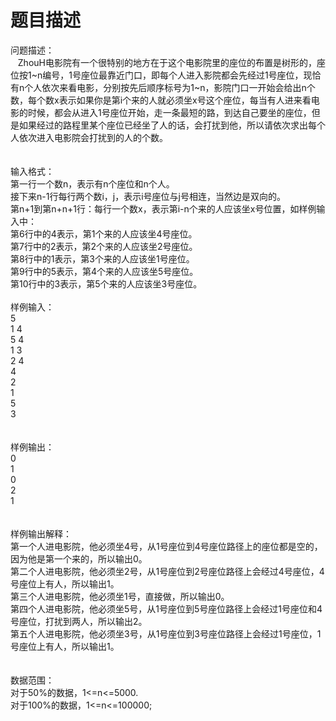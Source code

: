 # 题目描述


问题描述：<br/>
   ZhouH电影院有一个很特别的地方在于这个电影院里的座位的布置是树形的，座位按1~n编号，1号座位最靠近门口，即每个人进入影院都会先经过1号座位，现恰有n个人依次来看电影，分别按先后顺序标号为1~n，影院门口一开始会给出n个数，每个数x表示如果你是第i个来的人就必须坐x号这个座位，每当有人进来看电影的时候，都会从进入1号座位开始，走一条最短的路，到达自己要坐的座位，但是如果经过的路程里某个座位已经坐了人的话，会打扰到他，所以请依次求出每个人依次进入电影院会打扰到的人的个数。<br/>
<br/>
<br/>
输入格式：<br/>
第一行一个数n，表示有n个座位和n个人。<br/>
接下来n-1行每行两个数i，j，表示i号座位与j号相连，当然边是双向的。<br/>
第n+1到第n+n+1行：每行一个数x，表示第i-n个来的人应该坐x号位置，如样例输入中：<br/>
第6行中的4表示，第1个来的人应该坐4号座位。<br/>
第7行中的2表示，第2个来的人应该坐2号座位。<br/>
第8行中的1表示，第3个来的人应该坐1号座位。<br/>
第9行中的5表示，第4个来的人应该坐5号座位。<br/>
第10行中的3表示，第5个来的人应该坐3号座位。<br/>
<br/>
样例输入：<br/>
5<br/>
1 4<br/>
5 4<br/>
1 3<br/>
2 4<br/>
4<br/>
2<br/>
1<br/>
5<br/>
3<br/>
<br/>
<br/>
样例输出：<br/>
0<br/>
1<br/>
0<br/>
2<br/>
1<br/>
<br/>
<br/>
样例输出解释：<br/>
第一个人进电影院，他必须坐4号，从1号座位到4号座位路径上的座位都是空的，因为他是第一个来的，所以输出0。<br/>
第二个人进电影院，他必须坐2号，从1号座位到2号座位路径上会经过4号座位，4号座位上有人，所以输出1。<br/>
第三个人进电影院，他必须坐1号，直接做，所以输出0。<br/>
第四个人进电影院，他必须坐5号，从1号座位到5号座位路径上会经过1号座位和4号座位，打扰到两人，所以输出2。<br/>
第五个人进电影院，他必须坐3号，从1号座位到3号座位路径上会经过1号座位，1号座位上有人，所以输出1。<br/>
<br/>
<br/>
数据范围：<br/>
对于50%的数据，1&lt;=n&lt;=5000.<br/>
对于100%的数据，1&lt;=n&lt;=100000;<br/>
